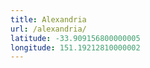 ```yaml
---
title: Alexandria
url: /alexandria/
latitude: -33.909156800000005
longitude: 151.19212810000002
---
```

